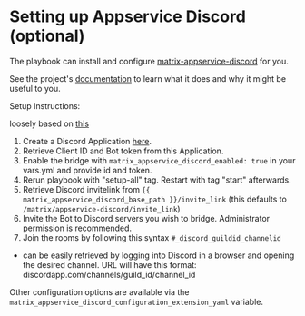 # Setting up Appservice Discord (optional)

The playbook can install and configure [matrix-appservice-discord](https://github.com/Half-Shot/matrix-appservice-discord) for you.

See the project's [documentation](https://github.com/Half-Shot/matrix-appservice-discord/blob/master/README.md) to learn what it does and why it might be useful to you.

Setup Instructions: 

loosely based on [this](https://github.com/Half-Shot/matrix-appservice-discord#setting-up)

1. Create a Discord Application [here](https://discordapp.com/developers/applications/me/create).
2. Retrieve Client ID and Bot token from this Application.
3. Enable the bridge with `matrix_appservice_discord_enabled: true` in your vars.yml and provide id and token.
4. Rerun playbook with "setup-all" tag. Restart with tag "start" afterwards.
5. Retrieve Discord invitelink from `{{ matrix_appservice_discord_base_path }}/invite_link` (this defaults to `/matrix/appservice-discord/invite_link`)
6. Invite the Bot to Discord servers you wish to bridge. Administrator permission is recommended.
7. Join the rooms by following this syntax `#_discord_guildid_channelid`
 - can be easily retrieved by logging into Discord in a browser and opening the desired channel. URL will have this format: discordapp.com/channels/guild_id/channel_id

Other configuration options are available via the `matrix_appservice_discord_configuration_extension_yaml` variable.